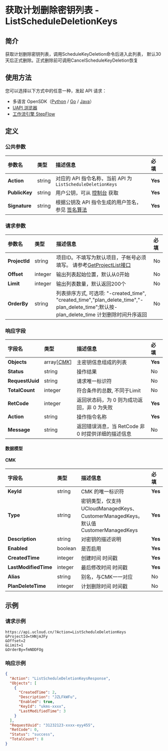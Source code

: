 # 获取计划删除密钥列表 - ListScheduleDeletionKeys

## 简介

获取计划删除密钥列表，调用ScheduleKeyDeletion命令后进入此列表， 默认30天后正式删除。正式删除前可调用CancelScheduleKeyDeletion恢复





## 使用方法

您可以选择以下方式中的任意一种，发起 API 请求：
- 多语言 OpenSDK（[Python](https://github.com/ucloud/ucloud-sdk-python3) / [Go](https://github.com/ucloud/ucloud-sdk-go) / [Java](https://github.com/ucloud/ucloud-sdk-java)）
- [UAPI 浏览器](https://console.ucloud.cn/uapi/detail?id=ListScheduleDeletionKeys)
- [工作流引擎 StepFlow](https://console.ucloud.cn/stepflow/manage/)

## 定义

### 公共参数

| 参数名 | 类型 | 描述信息 | 必填 |
|:---|:---|:---|:---|
| **Action**     | string  | 对应的 API 指令名称，当前 API 为 `ListScheduleDeletionKeys`                        | **Yes** |
| **PublicKey**  | string  | 用户公钥，可从 [控制台](https://console.ucloud.cn/uapi/apikey) 获取                                             | **Yes** |
| **Signature**  | string  | 根据公钥及 API 指令生成的用户签名，参见 [签名算法](api/summary/signature.md)  | **Yes** |

### 请求参数

| 参数名 | 类型 | 描述信息 | 必填 |
|:---|:---|:---|:---|
| **ProjectId** | string | 项目ID。不填写为默认项目，子帐号必须填写。 请参考[GetProjectList接口](api/summary/get_project_list) |No|
| **Offset** | integer | 输出列表起始位置，默认从0开始 |No|
| **Limit** | integer | 输出列表数量，默认返回200个 |No|
| **OrderBy** | string | 列表排序方式, 可选项: "-created_time", "created_time","plan_delete_time","-plan_delete_time";默认按-plan_delete_time 计划删除时间升序返回 |No|

### 响应字段

| 字段名 | 类型 | 描述信息 | 必填 |
|:---|:---|:---|:---|
| **Objects** | array[[*CMK*](#CMK)] | 主密钥信息组成的列表 |**Yes**|
| **Status** | string | 操作结果 |No|
| **RequestUuid** | string | 请求唯一标识符 |No|
| **TotalCount** | integer | 符合条件的总数, 不同于Limit |No|
| **RetCode** | integer | 返回状态码，为 0 则为成功返回，非 0 为失败 |**Yes**|
| **Action** | string | 操作指令名称 |**Yes**|
| **Message** | string | 返回错误消息，当 RetCode 非 0 时提供详细的描述信息 |No|

#### 数据模型


#### CMK

| 字段名 | 类型 | 描述信息 | 必填 |
|:---|:---|:---|:---|
| **KeyId** | string | CMK 的唯一标识符 |**Yes**|
| **Type** | string | 密钥类型，仅支持UCloudManagedKeys、CustomerManagedKeys。默认值CustomerManagedKeys |**Yes**|
| **Description** | string | 对密钥的描述说明 |**Yes**|
| **Enabled** | boolean | 是否启用 |**Yes**|
| **CreatedTime** | integer | 创建时间 时间戳 |**Yes**|
| **LastModifiedTime** | integer | 最后修改时间 时间戳 |**Yes**|
| **Alias** | string | 别名，与CMK一一对应 |No|
| **PlanDeleteTime** | integer | 计划删除时间 时间戳 |No|

## 示例

### 请求示例
    
```
https://api.ucloud.cn/?Action=ListScheduleDeletionKeys
&ProjectId=tHNjmJFy
&Offset=2
&Limit=1
&OrderBy=fmNDDFOg
```

### 响应示例
    
```json
{
  "Action": "ListScheduleDeletionKeysResponse",
  "Objects": [
    {
      "CreatedTime": 2,
      "Description": "JZLFkWFu",
      "Enabled": true,
      "KeyId": "ukms-xxxx",
      "LastModifiedTime": 3
    }
  ],
  "RequestUuid": "31232123-xxxx-eyy455",
  "RetCode": 0,
  "Status": "success",
  "TotalCount": 8
}
```





